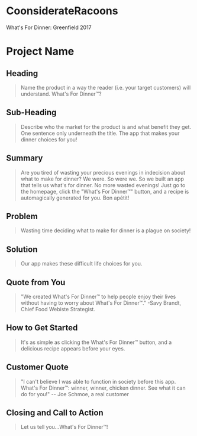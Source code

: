 # CoonsiderateRacoons
What's For Dinner: Greenfield 2017

# Project Name #

<!-- 
> This material was originally posted [here](http://www.quora.com/What-is-Amazons-approach-to-product-development-and-product-management). It is reproduced here for posterities sake.

There is an approach called "working backwards" that is widely used at Amazon. They work backwards from the customer, rather than starting with an idea for a product and trying to bolt customers onto it. While working backwards can be applied to any specific product decision, using this approach is especially important when developing new products or features.

For new initiatives a product manager typically starts by writing an internal press release announcing the finished product. The target audience for the press release is the new/updated product's customers, which can be retail customers or internal users of a tool or technology. Internal press releases are centered around the customer problem, how current solutions (internal or external) fail, and how the new product will blow away existing solutions.

If the benefits listed don't sound very interesting or exciting to customers, then perhaps they're not (and shouldn't be built). Instead, the product manager should keep iterating on the press release until they've come up with benefits that actually sound like benefits. Iterating on a press release is a lot less expensive than iterating on the product itself (and quicker!).

If the press release is more than a page and a half, it is probably too long. Keep it simple. 3-4 sentences for most paragraphs. Cut out the fat. Don't make it into a spec. You can accompany the press release with a FAQ that answers all of the other business or execution questions so the press release can stay focused on what the customer gets. My rule of thumb is that if the press release is hard to write, then the product is probably going to suck. Keep working at it until the outline for each paragraph flows. 

Oh, and I also like to write press-releases in what I call "Oprah-speak" for mainstream consumer products. Imagine you're sitting on Oprah's couch and have just explained the product to her, and then you listen as she explains it to her audience. That's "Oprah-speak", not "Geek-speak".

Once the project moves into development, the press release can be used as a touchstone; a guiding light. The product team can ask themselves, "Are we building what is in the press release?" If they find they're spending time building things that aren't in the press release (overbuilding), they need to ask themselves why. This keeps product development focused on achieving the customer benefits and not building extraneous stuff that takes longer to build, takes resources to maintain, and doesn't provide real customer benefit (at least not enough to warrant inclusion in the press release).
 -->
 
## Heading ##
  > Name the product in a way the reader (i.e. your target customers) will understand.
  What's For Dinner™?

## Sub-Heading ##
  > Describe who the market for the product is and what benefit they get. One sentence only underneath the title.
   The app that makes your dinner choices for you!
  
## Summary ##
  > Are you tired of wasting your precious evenings in indecision about what to make for dinner? We were. So were we. So we built an app that tells us what's for dinner. No more wasted evenings! Just go to the homepage, click the "What's For Dinner™" button, and a recipe is automagically generated for you. Bon apétit!
  
## Problem ##
  > Wasting time deciding what to make for dinner is a plague on society!  

## Solution ##
  > Our app makes these difficult life choices for you. 

## Quote from You ##
  > "We created What's For Dinner™ to help people enjoy their lives without having to worry about What's For Dinner™." -Savy Brandt, Chief Food Webiste Strategist. 

## How to Get Started ##
  > It's as simple as clicking the What's For Dinner™ button, and a delicious recipe appears before your eyes. 

## Customer Quote ##
  > "I can't believe I was able to function in society before this app. What's For Dinner™: winner, winner, chicken dinner. See what it can do for you!" -- Joe Schmoe, a real customer

## Closing and Call to Action ##
  > Let us tell you...What's For Dinner™!
